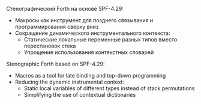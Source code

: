 Стенографический Forth на основе SPF-4.29:
- Макросы как инструмент для позднего связывания и программирования сверху вниз
- Сокращение динамического инструментального контекста:
    - Статические локальные переменные разных типов вместо перестановок стека
    - Упрощение использования контекстных словарей

Stenographic Forth based on SPF-4.29:
- Macros as a tool for late binding and top-down programming
- Reducing the dynamic instrumental context:
   - Static local variables of different types instead of stack permutations
   - Simplifying the use of contextual dictionaries
